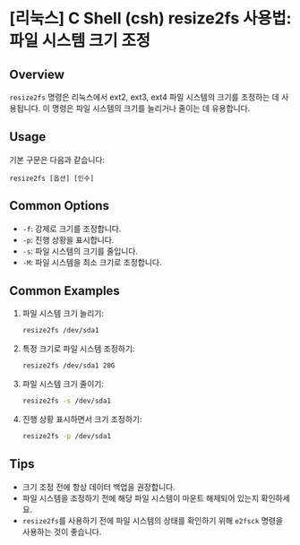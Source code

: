 # [리눅스] C Shell (csh) resize2fs 사용법: 파일 시스템 크기 조정

## Overview
`resize2fs` 명령은 리눅스에서 ext2, ext3, ext4 파일 시스템의 크기를 조정하는 데 사용됩니다. 이 명령은 파일 시스템의 크기를 늘리거나 줄이는 데 유용합니다.

## Usage
기본 구문은 다음과 같습니다:
```
resize2fs [옵션] [인수]
```

## Common Options
- `-f`: 강제로 크기를 조정합니다.
- `-p`: 진행 상황을 표시합니다.
- `-s`: 파일 시스템의 크기를 줄입니다.
- `-M`: 파일 시스템을 최소 크기로 조정합니다.

## Common Examples
1. 파일 시스템 크기 늘리기:
   ```bash
   resize2fs /dev/sda1
   ```

2. 특정 크기로 파일 시스템 조정하기:
   ```bash
   resize2fs /dev/sda1 20G
   ```

3. 파일 시스템 크기 줄이기:
   ```bash
   resize2fs -s /dev/sda1
   ```

4. 진행 상황 표시하면서 크기 조정하기:
   ```bash
   resize2fs -p /dev/sda1
   ```

## Tips
- 크기 조정 전에 항상 데이터 백업을 권장합니다.
- 파일 시스템을 조정하기 전에 해당 파일 시스템이 마운트 해제되어 있는지 확인하세요.
- `resize2fs`를 사용하기 전에 파일 시스템의 상태를 확인하기 위해 `e2fsck` 명령을 사용하는 것이 좋습니다.